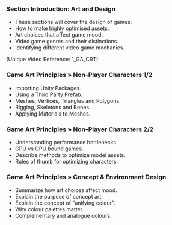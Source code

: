 ### Section Introduction: Art and Design ###

+ These sections will cover the design of games.
+ How to make highly optimised assets.
+ Art choices that affect game mood.
+ Video game genres and their distinctions.
+ Identifying different video game mechanics.

(Unique Video Reference: 1_GA_CRT)

### Game Art Principles »  Non-Player Characters 1/2 ###

+ Importing Unity Packages.
+ Using a Third Party Prefab.
+ Meshes, Vertices, Triangles and Polygons.
+ Rigging, Skeletons and Bones.
+ Applying Materials to Meshes.

### Game Art Principles »  Non-Player Characters 2/2 ###

+ Understanding performance bottlenecks.
+ CPU vs GPU bound games.
+ Describe methods to optimize model assets.
+ Rules of thumb for optimizing characters.

### Game Art Principles »  Concept & Environment Design ###

+ Summarize how art choices affect mood.
+ Explain the purpose of concept art.
+ Explain the concept of “unifying colour”.
+ Why colour palettes matter.
+ Complementary and analogue colours.
